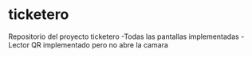 # ticketero
Repositorio del proyecto ticketero
-Todas las pantallas implementadas
-Lector QR implementado pero no abre la camara
